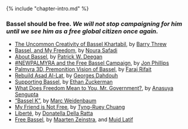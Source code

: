 {% include "chapter-intro.md" %}

### Bassel should be free. _We will not stop campaigning for him until we see him as a free global citizen once again._

* [The Uncommon Creativity of Bassel Khartabil](the-uncommon-creativity-of-bassel-khartabil.html), by [Barry Threw](../authors/barry-threw.html)
* [Bassel, and My Freedom](bassel-and-my-freedom.html), by [Noura Safadi](../authors/noura-ghazi-safadi.html)
* [About Bassel](about-bassel.html), by [Patrick W. Deegan](../authors/patrick-w-deegan.html)
* [#NEWPALMYRA and the Free Bassel Campaign](newpalmyra-and-the-free-bassel-campaign.html), by [Jon Phillips](../authors/jon-phillips.html)
* [Palmyra 3D, Premonition Vision of Bassel](palmyra-3d-premonition-vision-of-bassel.html), by [Faraj Rifait](../authors/faraj-rifait.html)
* [Rebuild Asad Al-Lat](rebuild-asad-al-lat.html), by [Georges Dahdouh](../authors/georges-dahdouh.html)
* [Supporting Bassel](supporting-bassel.html), by [Ethan Zuckerman](../authors/ethan-zuckerman.html)
* [What Does Freedom Mean to You, Mr. Government?](what-does-freedom-mean-to-you-mr-government.html), by [Anasuya Sengupta](../authors/anasuya-sengupta.html)
* [“Bassel K”](bassel-k.html), by [Marc Weidenbaum](../authors/marc-weidenbaum.html)
* [My Friend is Not Free](my-friend-is-not-free.html), by [Tyng-Ruey Chuang](../authors/tyng-ruey-chuang.html)
* [Liberté](liberte.html), by [Donatella Della Ratta](../authors/donatella-della-ratta.html)
* [Free Bassel](free-bassel.html), by [Maarten Zeinstra](../authors/maarten-zeinstra.html), and [Muid Latif](../authors/muid-latif.html)
